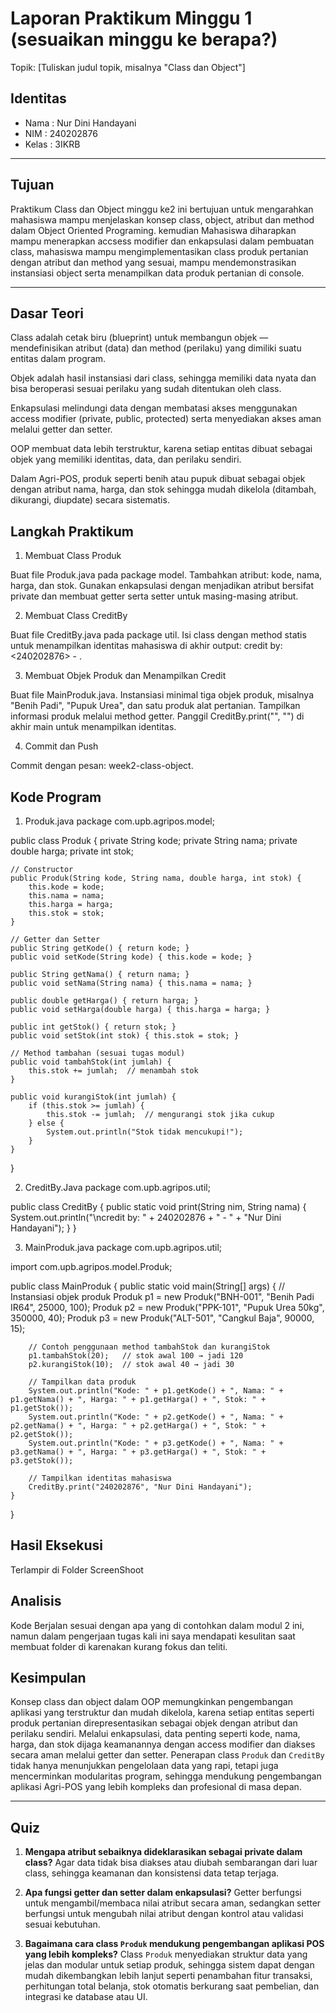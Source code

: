 # Laporan Praktikum Minggu 1 (sesuaikan minggu ke berapa?)
Topik: [Tuliskan judul topik, misalnya "Class dan Object"]

## Identitas
- Nama  : Nur Dini Handayani
- NIM   : 240202876
- Kelas : 3IKRB

---

## Tujuan
Praktikum Class dan Object minggu ke2 ini bertujuan untuk mengarahkan mahasiswa mampu menjelaskan konsep class, object, atribut dan method dalam Object Oriented Programing. kemudian Mahasiswa diharapkan mampu menerapkan accsess modifier dan enkapsulasi dalam pembuatan class, mahasiswa mampu mengimplementasikan class produk pertanian dengan atribut dan method yang sesuai, mampu mendemonstrasikan instansiasi object serta menampilkan data produk pertanian di console.

---

## Dasar Teori
Class adalah cetak biru (blueprint) untuk membangun objek — mendefinisikan atribut (data) dan method (perilaku) yang dimiliki suatu entitas dalam program.

Objek adalah hasil instansiasi dari class, sehingga memiliki data nyata dan bisa beroperasi sesuai perilaku yang sudah ditentukan oleh class.

Enkapsulasi melindungi data dengan membatasi akses menggunakan access modifier (private, public, protected) serta menyediakan akses aman melalui getter dan setter.

OOP membuat data lebih terstruktur, karena setiap entitas dibuat sebagai objek yang memiliki identitas, data, dan perilaku sendiri.

Dalam Agri-POS, produk seperti benih atau pupuk dibuat sebagai objek dengan atribut nama, harga, dan stok sehingga mudah dikelola (ditambah, dikurangi, diupdate) secara sistematis.

## Langkah Praktikum
1. Membuat Class Produk

Buat file Produk.java pada package model.
Tambahkan atribut: kode, nama, harga, dan stok.
Gunakan enkapsulasi dengan menjadikan atribut bersifat private dan membuat getter serta setter untuk masing-masing atribut.

2. Membuat Class CreditBy

Buat file CreditBy.java pada package util.
Isi class dengan method statis untuk menampilkan identitas mahasiswa di akhir output: credit by: <240202876> - <Nur Dini Handayani>.

3. Membuat Objek Produk dan Menampilkan Credit

Buat file MainProduk.java.
Instansiasi minimal tiga objek produk, misalnya "Benih Padi", "Pupuk Urea", dan satu produk alat pertanian.
Tampilkan informasi produk melalui method getter.
Panggil CreditBy.print("<NIM>", "<Nama>") di akhir main untuk menampilkan identitas.

4. Commit dan Push

Commit dengan pesan: week2-class-object.

## Kode Program

1. Produk.java
package com.upb.agripos.model;

public class Produk {
    private String kode;
    private String nama;
    private double harga;
    private int stok;

    // Constructor
    public Produk(String kode, String nama, double harga, int stok) {
        this.kode = kode;
        this.nama = nama;
        this.harga = harga;
        this.stok = stok;
    }

    // Getter dan Setter
    public String getKode() { return kode; }
    public void setKode(String kode) { this.kode = kode; }

    public String getNama() { return nama; }
    public void setNama(String nama) { this.nama = nama; }

    public double getHarga() { return harga; }
    public void setHarga(double harga) { this.harga = harga; }

    public int getStok() { return stok; }
    public void setStok(int stok) { this.stok = stok; }

    // Method tambahan (sesuai tugas modul)
    public void tambahStok(int jumlah) {
        this.stok += jumlah;  // menambah stok
    }

    public void kurangiStok(int jumlah) {
        if (this.stok >= jumlah) {
            this.stok -= jumlah;  // mengurangi stok jika cukup
        } else {
            System.out.println("Stok tidak mencukupi!");
        }
    }
}



2. CreditBy.Java
package com.upb.agripos.util;

public class CreditBy {
    public static void print(String nim, String nama) {
        System.out.println("\ncredit by: " + 240202876 + " - " + "Nur Dini Handayani");
    }
}

3. MainProduk.java
package com.upb.agripos.util;

import com.upb.agripos.model.Produk;

public class MainProduk {
    public static void main(String[] args) {
        // Instansiasi objek produk
        Produk p1 = new Produk("BNH-001", "Benih Padi IR64", 25000, 100);
        Produk p2 = new Produk("PPK-101", "Pupuk Urea 50kg", 350000, 40);
        Produk p3 = new Produk("ALT-501", "Cangkul Baja", 90000, 15);

        // Contoh penggunaan method tambahStok dan kurangiStok
        p1.tambahStok(20);   // stok awal 100 → jadi 120
        p2.kurangiStok(10);  // stok awal 40 → jadi 30

        // Tampilkan data produk
        System.out.println("Kode: " + p1.getKode() + ", Nama: " + p1.getNama() + ", Harga: " + p1.getHarga() + ", Stok: " + p1.getStok());
        System.out.println("Kode: " + p2.getKode() + ", Nama: " + p2.getNama() + ", Harga: " + p2.getHarga() + ", Stok: " + p2.getStok());
        System.out.println("Kode: " + p3.getKode() + ", Nama: " + p3.getNama() + ", Harga: " + p3.getHarga() + ", Stok: " + p3.getStok());

        // Tampilkan identitas mahasiswa
        CreditBy.print("240202876", "Nur Dini Handayani");
    }
}

## Hasil Eksekusi
Terlampir di Folder ScreenShoot

## Analisis
Kode Berjalan sesuai dengan apa yang di contohkan dalam modul 2 ini, namun dalam pengerjaan tugas kali ini saya mendapati kesulitan saat membuat folder di karenakan kurang fokus dan teliti.

## Kesimpulan
Konsep class dan object dalam OOP memungkinkan pengembangan aplikasi yang terstruktur dan mudah dikelola, karena setiap entitas seperti produk pertanian direpresentasikan sebagai objek dengan atribut dan perilaku sendiri. Melalui enkapsulasi, data penting seperti kode, nama, harga, dan stok dijaga keamanannya dengan access modifier dan diakses secara aman melalui getter dan setter. Penerapan class `Produk` dan `CreditBy` tidak hanya menunjukkan pengelolaan data yang rapi, tetapi juga mencerminkan modularitas program, sehingga mendukung pengembangan aplikasi Agri-POS yang lebih kompleks dan profesional di masa depan.


---

## Quiz

1. **Mengapa atribut sebaiknya dideklarasikan sebagai private dalam class?**
   Agar data tidak bisa diakses atau diubah sembarangan dari luar class, sehingga keamanan dan konsistensi data tetap terjaga.

2. **Apa fungsi getter dan setter dalam enkapsulasi?**
   Getter berfungsi untuk mengambil/membaca nilai atribut secara aman, sedangkan setter berfungsi untuk mengubah nilai atribut dengan kontrol atau validasi sesuai kebutuhan.

3. **Bagaimana cara class `Produk` mendukung pengembangan aplikasi POS yang lebih kompleks?**
   Class `Produk` menyediakan struktur data yang jelas dan modular untuk setiap produk, sehingga sistem dapat dengan mudah dikembangkan lebih lanjut seperti penambahan fitur transaksi, perhitungan total belanja, stok otomatis berkurang saat pembelian, dan integrasi ke database atau UI.
